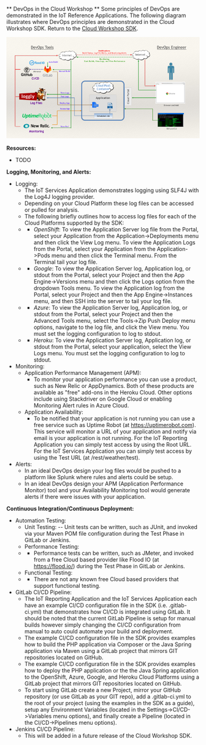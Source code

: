 ** DevOps in the Cloud Workshop **
Some principles of DevOps are demonstrated in the IoT Reference Applications. The following diagram illustrates where DevOps principles are demonstrated in the Cloud Workshop SDK. Return to the [Cloud Workshop SDK](https://github.com/markreha/cloudworkshop/blob/master/README.md).

<p align="center">
	<img src="sdk/docs/architecture/images/devops.png" alt="IoT DevOps Architecture"/>
</p>

**Resources:**
 - TODO

**Logging, Monitoring, and Alerts:**
 - Logging:
	 - The IoT Services Application demonstrates logging using SLF4J with the Log4J logging provider.
	 - Depending on your Cloud Platform these log files can be accessed or pulled for analysis.
	 -  The following briefly outlines how to access log files for each of the Cloud Platforms supported by the SDK:
	 - - *OpenShift*: To view the Application Server log file from the Portal, select your Application from the Application->Deployments menu and then click the View Log menu. To view the Application Logs from the Portal, select your Application from the Application->Pods menu and then click the Terminal menu. From the Terminal tail your log file.
	 - - *Google*: To view the Application Server log, Application log, or stdout from the Portal, select your Project and then the App Engine->Versions menu and then click the Logs option from the dropdown Tools menu. To view  the Application log from the Portal, select your Project and then the App Engine->Instances menu, and then SSH into the server to tail your log file.
	 - - *Azure*: To view the Application Server log, Application log, or stdout from the Portal, select your Project and then the Advanced Tools menu, select the Tools->Zip Push Deploy menu options, navigate to the log file, and click the View menu. You must set the logging configuration to log to stdout.
	 - - *Heroku*: To view the Application Server log, Application log, or stdout from the Portal, select your application, select the View Logs menu. You must set the logging configuration to log to stdout.
 - Monitoring:
	 - Application Performance Management (APM): 
		 - To monitor your application performance you can use a product, such as New Relic or AppDynamics. Both of these products are available as "free" add-ons in the Heroku Cloud. Other options include using Stackdriver on Google Cloud or enabling Monitoring Alert rules in Azure Cloud.
	 - Application Availability: 
		 - To be notified that your application is not running you can use a free service such as Uptime Robot (at https://uptimerobot.com). This service will monitor a URL of your application and notify via email is your application is not running. For the IoT Reporting Application you can simply test access by using the Root URL. For the IoT Services Application you can simply test access by using the Test URL (at /rest/weather/test).
 - Alerts:
	 - In an ideal DevOps design your log files would be pushed to a platform like Splunk where rules and alerts could be setup.
	 - In an ideal DevOps design your APM (Application Performance Monitor) tool and your Availability Monitoring tool would generate alerts if there were issues with your application.

**Continuous Integration/Continuous Deployment:**
 - Automation Testing:
	 - Unit Testing:
	 -- Unit tests can be written, such as JUnit, and invoked via your Maven POM file configuration during the Test Phase in GitLab or Jenkins.
	 - Performance Testing:
	 - - Performance tests can be written, such as JMeter, and invoked from a free Cloud based provider like Flood IO (at https://flood.io/) during the Test Phase in GitLab or Jenkins.
	 - Functional Testing:
	 - - There are not any known free Cloud based providers that support functional testing.
 - GitLab CI/CD Pipeline: 
	 - The IoT Reporting Application and the IoT Services Application each have an example CI/CD configuration file in the SDK (i.e. .gitlab-ci.yml) that demonstrates how CI/CD is integrated using GitLab. It should be noted that the current GitLab Pipeline is setup for manual builds however simply changing the CI/CD configuration from manual to auto could automate your build and deployment.
	 - The example CI/CD configuration file in the SDK provides examples how to build the PHP application via Composer or the Java Spring application via Maven using a GitLab project that mirrors GIT repositories located on GitHub.
	 - The example CI/CD configuration file in the SDK provides examples how to deploy the PHP application or the the Java Spring application to the OpenShift, Azure, Google, and Heroku Cloud Platforms using a GitLab project that mirrors GIT repositories located on GitHub.
	 - To start using GitLab create a new Project, mirror your GitHub repository (or use GitLab as your GIT repo), add a .gitlab-ci.yml to the root of your project (using the examples in the SDK as a guide), setup any Environment Variables (located in the Settings->CI/CD->Variables menu options), and finally create a Pipeline (located in the CI/CD->Pipelines menu options).
 - Jenkins CI/CD Pipeline:
	 - This will be added in a future release of the Cloud Workshop SDK. 

